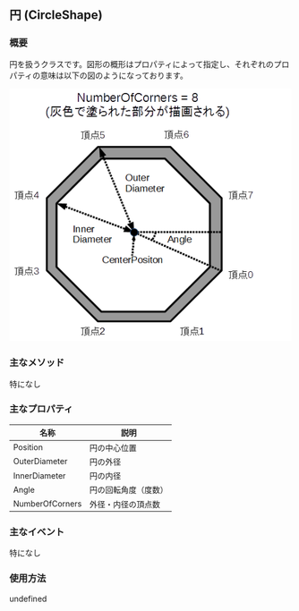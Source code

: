 ## 円 (CircleShape)

### 概要

円を扱うクラスです。図形の概形はプロパティによって指定し、それぞれのプロパティの意味は以下の図のようになっております。

![円](img/CircleShape.png)

### 主なメソッド

特になし

### 主なプロパティ

| 名称 | 説明 |
|---|---|
| Position | 円の中心位置 |
| OuterDiameter | 円の外径 |
| InnerDiameter | 円の内径 |
| Angle | 円の回転角度（度数）|
| NumberOfCorners | 外径・内径の頂点数 |

### 主なイベント

特になし

### 使用方法

undefined